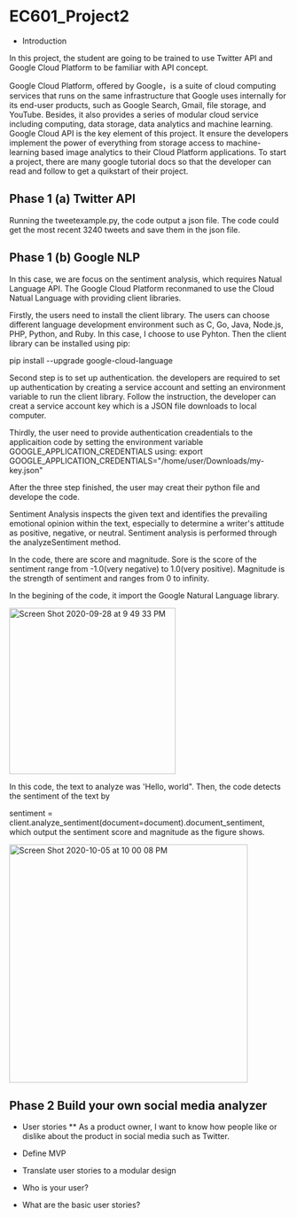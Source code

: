 # EC601_Project2

* Introduction

In this project, the student are going to be trained to use Twitter API and Google Cloud Platform to be familiar with API concept.

Google Cloud Platform, offered by Google，is a suite of cloud computing services that runs on the same infrastructure that Google uses internally for its end-user products, such as Google Search, Gmail, file storage, and YouTube. Besides, it also provides a series of modular cloud service including computing, data storage, data analytics and machine learning. Google Cloud API is the key element of this project. It ensure the developers implement the power of everything from storage access to machine-learning based image analytics to their Cloud Platform applications. To start a project, there are many google tutorial docs so that the developer can read and follow to get a quikstart of their project.  

## Phase 1 (a) Twitter API

Running the tweetexample.py, the code output a json file. The code could get the most recent 3240 tweets and save them in the json file. 

## Phase 1 (b) Google NLP

In this case, we are focus on the sentiment analysis, which requires Natual Language API. The Google Cloud Platform reconmaned to use the Cloud Natual Language with providing client libraries. 

Firstly, the users need to install the client library. The users can choose different language development environment such as C, Go, Java, Node.js, PHP, Python, and Ruby. In this case, I choose to use Pyhton. Then the client library can be installed using pip: 

pip install --upgrade google-cloud-language

Second step is to set up authentication. the developers are required to set up authentication by creating a service account and setting an environment variable to run the client library. Follow the instruction, the developer can creat a service account key which is a JSON file downloads to local computer.

Thirdly, the user need to provide authentication creadentials to the applicaition code by setting the environment variable GOOGLE_APPLICATION_CREDENTIALS using:
export GOOGLE_APPLICATION_CREDENTIALS="/home/user/Downloads/my-key.json"

After the three step finished, the user may creat their python file and develope the code. 

Sentiment Analysis inspects the given text and identifies the prevailing emotional opinion within the text, especially to determine a writer's attitude as positive, negative, or neutral. Sentiment analysis is performed through the analyzeSentiment method.

In the code, there are score and magnitude. Sore is the score of the sentiment range from -1.0(very negative) to 1.0(very positive). Magnitude is the strength of sentiment and ranges from 0 to infinity.

In the begining of the code, it import the Google Natural Language library.

<img width="300" alt="Screen Shot 2020-09-28 at 9 49 33 PM" src="https://user-images.githubusercontent.com/70667153/94480616-23972000-0209-11eb-97d1-03eddf8fee6b.png">

In this code, the text to analyze was 'Hello, world". Then, the code detects the sentiment of the text by  

sentiment = client.analyze_sentiment(document=document).document_sentiment, which output the sentiment score and magnitude as the figure shows.

<img width="430" alt="Screen Shot 2020-10-05 at 10 00 08 PM" src="https://user-images.githubusercontent.com/70667153/95090125-7e73ce80-0757-11eb-9cd4-43cdb7485c69.png">

## Phase 2 Build your own social media analyzer

* User stories
** As a product owner, I want to know how people like or dislike about the product in social media such as Twitter.

* Define MVP 

* Translate user stories to a modular design
* Who is your user?
* What are the basic user stories?







